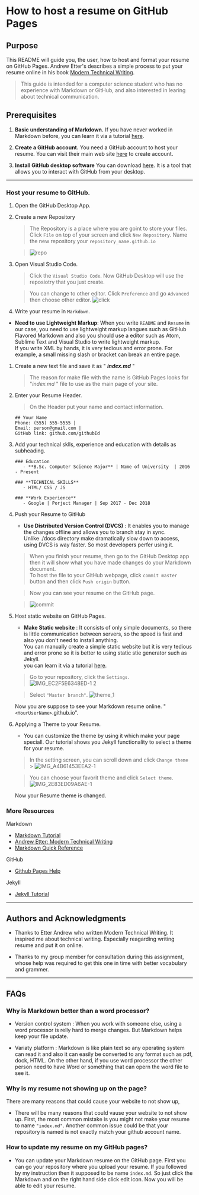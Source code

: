 # How to host a resume on GitHub Pages

## Purpose

This README will guide you, the user, how to host and format your resume on GitHub Pages. Andrew Etter's describes a simple process to put your resume online in his book [Modern Technical Writing](https://www.amazon.ca/Modern-Technical-Writing-Introduction-Documentation-ebook/dp/B01A2QL9SS).

> This guide is intended for a computer science student who has no experience with Markdown or GitHub, and also interested in learing about technical communication.

## Prerequisites

1. **Basic understanding of Markdown.**
   If you have never worked in Markdown before, you can learn it via a tutorial [here](#More-Resources).

2. **Create a GitHub account.** You need a GitHub account to host your resume. You can visit their main web site [here](https://github.com/join) to create account.

3. **Install GitHub desktop software** You can download [here](https://desktop.github.com/). It is a tool that allows you to interact with GitHub from your desktop.

---

### Host your resume to GitHub.

1.  Open the GitHub Desktop App.

1.  Create a new Repository

    > The Repository is a place where you are goint to store your files.
    > Click `File` on top of your screen and click `New Repository`.
    > Name the new repository your `repository_name.github.io`

    > ![repo](https://user-images.githubusercontent.com/57551793/97372034-a4851e00-1880-11eb-9bf4-3bb03aaa6ce9.gif)

1.  Open Visual Studio Code.

    > Click the `Visual Studio Code`. Now GitHub Desktop will use the reposiotry that you just create.

    > You can change to other editor. Click `Preference` and go `Advanced` then choose other editor.
    > ![click](https://user-images.githubusercontent.com/57551793/97372256-34c36300-1881-11eb-918e-e5dcbcf97838.png)

1.  Write your resume in `Markdown`.

- **Need to use Lightweight Markup**: When you write `README` and `Resume` in our case, you need to use lightweight markup langues such as GitHub Flavored Markdown and also you should use a editor such as Atom, Sublime Text and Visual Studio to write lightweight markup.<br> If you write XML by hands, it is very tedious and error prone. For example, a small missing slash or bracket can break an entire page.

1.  Create a new text file and save it as " **_index<i></i>.md_** "

    > The reason for make file with the name is GitHub Pages looks for "_index<i></i>.md_ " file to use as the main page of your site.

1.  Enter your Resume Header.

    > On the Header put your name and contact information.

    ```
    ## Your Name
    Phone: (555) 555-5555 |
    Email: person@gmail.com |
    GitHub link: github.com/githubId
    ```

1.  Add your technical sklls, experience and education with details as subheading.

    ```
    ### Education
       - **B.Sc. Computer Science Major** | Name of University  | 2016 - Present

    ### **TECHNICAL SKILLS**
       - HTML/ CSS / JS

    ### **Work Experience**
       - Google | Porject Manager | Sep 2017 - Dec 2018

    ```

1.  Push your Resume to GitHub

    - **Use Distributed Version Control (DVCS)** : It enables you to manage the changes offline and allows you to branch stay in sync. <br>Unlike ./docs directory make dramatically slow down to access, using DVCS is way faster. So most developers perfer using it.

    > When you finish your resume, then go to the GitHub Desktop app then it will show what you have made changes do your Markdown document.<br>
    > To host the file to your GitHub webpage, click `commit master` button and then click `Push origin` button.

    > Now you can see your resume on the GitHub page.

    > ![commit](https://user-images.githubusercontent.com/57551793/97372613-072ae980-1882-11eb-8252-5f538e6a8daa.gif)

1.  Host static website on GitHub Pages.

    - **Make Static website** :
      It consists of only simple documents, so there is little communication between servers, so the speed is fast and also you don't need to install anything.<br>
      You can manually create a simple static website but it is very tedious and error prone so it is better to using static stie generator such as Jekyll.<br> you can learn it via a tutorial [here](#More-Resources).

    > Go to your repository, click the `Settings`.
    > ![IMG_EC2F5E6348ED-1 2](https://user-images.githubusercontent.com/57551793/97400157-a1a81e80-18bc-11eb-8bfe-2f77213dcb00.jpeg)

    > Select `"Master branch"`.
    > ![theme_1](https://user-images.githubusercontent.com/57551793/97400490-3448bd80-18bd-11eb-92ab-3aff29bb584f.gif)

    Now you are suppose to see your Markdown resume online. "`<YourUserName>`.github.io".

1.  Applying a Theme to your Resume.

    - You can customize the theme by using it which make your page speciall.
      Our tutorial shows you Jekyll functionality to select a theme for your resume.<br>

    > In the setting screen, you can scroll down and click `Change theme` > ![IMG_A4B61453EEA2-1](https://user-images.githubusercontent.com/57551793/97402107-fd27db80-18bf-11eb-942e-18ecfb8e2491.jpeg)

    > You can choose your favorit theme and click `Select theme`.
    > ![IMG_2E83ED09A6AE-1](https://user-images.githubusercontent.com/57551793/97402151-10d34200-18c0-11eb-9d10-66a5f72f77e8.jpeg)

    Now your Resume theme is changed.

### More Resources

Markdown

- [Markdown Tutorial](https://www.markdowntutorial.com/)
- [Andrew Etter: Modern Technical Writing](https://www.amazon.ca/Modern-Technical-Writing-Introduction-Documentation-ebook/dp/B01A2QL9SS)
- [Markdown Quick Reference](https://github.com/adam-p/markdown-here/wiki/Markdown-Cheatsheet)

GitHub

- [Github Pages Help](https://help.github.com/en/github/working-with-github-pages)

Jekyll

- [Jekyll Tutorial](https://www.youtube.com/playlist?list=PLLAZ4kZ9dFpOPV5C5Ay0pHaa0RJFhcmcB)

---

## Authors and Acknowledgments

- Thanks to Etter Andrew who written Modern Technical Writing. It inspired me about technical writing. Especially reagarding writing resume and put it on online.

- Thanks to my group member for consultation during this assignment, whose help was required to get this one in time with better vocabulary and grammer.

---

## FAQs

### **Why is Markdown better than a word processor?**

- Version control system : When you work with someone else, using a word processor is relly hard to merge changes. But Markdown helps keep your file update.

- Variaty platform : Markdown is like plain text so any operating system can read it and also it can easily be converted to any format such as pdf, dock, HTML. On the other hand, if you use word processor the other person need to have Word or something that can opern the word file to see it.

### **Why is my resume not showing up on the page?**

There are many reasons that could cause your website to not show up,

- There will be many reasons that could vause your website to not show up. First, the most common mistake is you might not make your resume to name `"index.md"`.
  Another common issue could be that your repository is named is not exactly match your github account name.

### **How to update my resume on my GitHub pages?**

- You can update your Markdown resume on the GitHub page. First you can go your repository where you upload your resume. If you followed by my instruction then it supposed to be name `index.md`. So just click the Markdown and on the right hand side click edit icon. Now you will be able to edit your resume.
